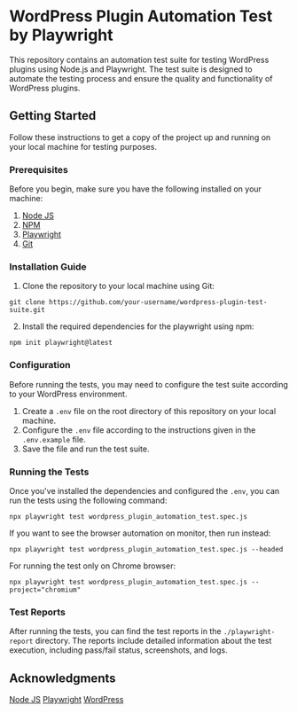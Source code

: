 # WordPress Plugin Automation Test by Playwright
This repository contains an automation test suite for testing WordPress plugins using Node.js and Playwright. The test suite is designed to automate the testing process and ensure the quality and functionality of WordPress plugins.


## Getting Started
Follow these instructions to get a copy of the project up and running on your local machine for testing purposes.


### Prerequisites

Before you begin, make sure you have the following installed on your machine:
1. [Node JS](https://nodejs.org/en)
2. [NPM](https://www.npmjs.com/)
3. [Playwright](https://playwright.dev/)
4. [Git](https://git-scm.com/)


### Installation Guide

1. Clone the repository to your local machine using Git:
```
git clone https://github.com/your-username/wordpress-plugin-test-suite.git
```

2. Install the required dependencies for the playwright using npm:
```
npm init playwright@latest
```


### Configuration

Before running the tests, you may need to configure the test suite according to your WordPress environment.
1. Create a `.env` file on the root directory of this repository on your local machine.
2. Configure the `.env` file according to the instructions given in the `.env.example` file.
3. Save the file and run the test suite.


### Running the Tests

Once you've installed the dependencies and configured the `.env`, you can run the tests using the following command:
```
npx playwright test wordpress_plugin_automation_test.spec.js
```

If you want to see the browser automation on monitor, then run instead:
```
npx playwright test wordpress_plugin_automation_test.spec.js --headed
```

For running the test only on Chrome browser:
```
npx playwright test wordpress_plugin_automation_test.spec.js --project="chromium"
```


### Test Reports

After running the tests, you can find the test reports in the `./playwright-report` directory. The reports include detailed information about the test execution, including pass/fail status, screenshots, and logs.


## Acknowledgments

[Node JS](https://nodejs.org/en)
[Playwright](https://playwright.dev/)
[WordPress](https://wordpress.org/)
